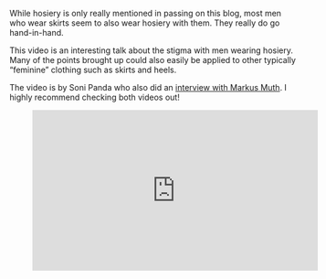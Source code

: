While hosiery is only really mentioned in passing on this blog, most men who wear skirts seem to also wear hosiery with them. They really do go hand-in-hand.

This video is an interesting talk about the stigma with men wearing hosiery. Many of the points brought up could also easily be applied to other typically “feminine” clothing such as skirts and heels.

The video is by Soni Panda who also did an [interview with Markus Muth](https://www.the-beskirted-man.com/in-the-media/interview-with-markus-muth/). I highly recommend checking both videos out!

<figure><div class="wp-block-embed__wrapper"><iframe loading="lazy" title="BY SONI PANDA X | 🤵🏾THE STIGMA WITH HOSIERY &amp; MEN🤷🏾‍♂️" width="500" height="281" src="https://www.youtube.com/embed/ta03UeVqy7E?feature=oembed" frameborder="0" allow="accelerometer; autoplay; clipboard-write; encrypted-media; gyroscope; picture-in-picture; web-share" referrerpolicy="strict-origin-when-cross-origin" allowfullscreen=""></iframe></div></figure>